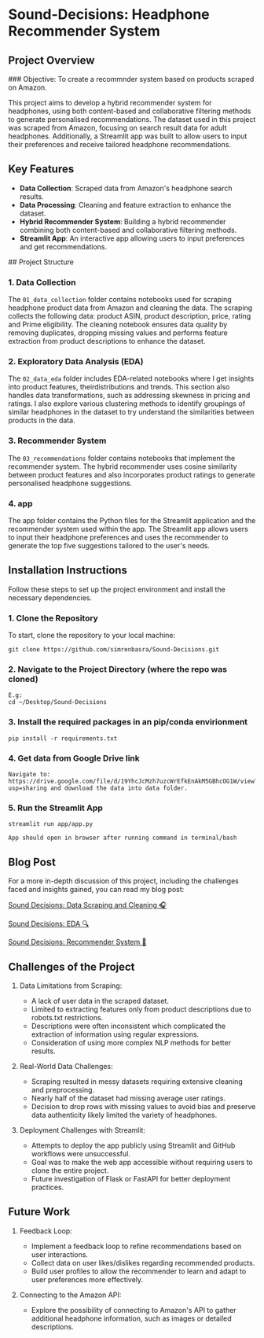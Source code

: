 
# Sound-Decisions: Headphone Recommender System

## Project Overview

### Objective: To create a recommnder system based on products scraped on Amazon.

This project aims to develop a hybrid recommender system for headphones, using both content-based and collaborative filtering methods to generate personalised recommendations. The dataset used in this project was scraped from Amazon, focusing on search result data for adult headphones. Additionally, a Streamlit app was built to allow users to input their preferences and receive tailored headphone recommendations.

## Key Features

- **Data Collection**: Scraped data from Amazon's headphone search results.
- **Data Processing**: Cleaning and feature extraction to enhance the dataset.
- **Hybrid Recommender System**: Building a hybrid recommender combining both content-based  and collaborative filtering methods.
- **Streamlit App**: An interactive app allowing users to input preferences and get recommendations.

## Project Structure

### 1. Data Collection

The `01_data_collection` folder contains notebooks used for scraping headphone product data from Amazon and cleaning the data. The scraping collects the following data: product ASIN, product description, price, rating and Prime eligibility. The cleaning notebook ensures data quality by removing duplicates, dropping missing values and performs feature extraction from product descriptions to enhance the dataset.

### 2. Exploratory Data Analysis (EDA)
The `02_data_eda` folder includes EDA-related notebooks where I get insights into product features, theirdistributions and trends. This section also handles data transformations, such as addressing skewness in pricing and ratings. I also explore various clustering methods to identify groupings of similar headphones in the dataset to try understand the similarities between products in the data.

### 3. Recommender System
The `03_recommendations` folder contains notebooks that implement the recommender system. The hybrid recommender uses cosine similarity between product features and also incorporates product ratings to generate personalised headphone suggestions.

### 4. app
The app folder contains the Python files for the Streamlit application and the recommender system used within the app. The Streamlit app allows users to input their headphone preferences and uses the recommender to generate the top five suggestions tailored to the user's needs.

## Installation Instructions

Follow these steps to set up the project environment and install the necessary dependencies.

### 1. Clone the Repository
To start, clone the repository to your local machine:

    git clone https://github.com/simrenbasra/Sound-Decisions.git

### 2. Navigate to the Project Directory (where the repo was cloned)
    
    E.g:
    cd ~/Desktop/Sound-Decisions

### 3. Install the required packages in an pip/conda envirionment
   
    pip install -r requirements.txt

### 4. Get data from Google Drive link

    Navigate to: https://drive.google.com/file/d/19YhcJcMzh7uzcWrEfkEnAkM5GBhcOG1W/view?usp=sharing and download the data into data folder.

### 5. Run the Streamlit App 

    streamlit run app/app.py

    App should open in browser after running command in terminal/bash

## Blog Post

For a more in-depth discussion of this project, including the challenges faced and insights gained, you can read my blog post:

[Sound Decisions: Data Scraping and Cleaning 🎧](https://simrenbasra.github.io/simys-blog/2024/09/25/sound_decisions_part1.html)

[Sound Decisions: EDA 🔍](https://simrenbasra.github.io/simys-blog/2024/10/03/sound_decisions_part2.html)

[Sound Decisions: Recommender System 🧩](https://simrenbasra.github.io/simys-blog/2024/10/10/sound_decisions_part3.html)

## Challenges of the Project

1. Data Limitations from Scraping:

    - A lack of user data in the scraped dataset.
    - Limited to extracting features only from product descriptions due to robots.txt restrictions.
    - Descriptions were often inconsistent which complicated the extraction of information using regular expressions.
    - Consideration of using more complex NLP methods for better results.

2. Real-World Data Challenges:

    - Scraping resulted in messy datasets requiring extensive cleaning and preprocessing.
    - Nearly half of the dataset had missing average user ratings.
    - Decision to drop rows with missing values to avoid bias and preserve data authenticity likely limited the variety of headphones.

3. Deployment Challenges with Streamlit:

    - Attempts to deploy the app publicly using Streamlit and GitHub workflows were unsuccessful.
    - Goal was to make the web app accessible without requiring users to clone the entire project.
    - Future investigation of Flask or FastAPI for better deployment practices.

## Future Work

1. Feedback Loop:

    - Implement a feedback loop to refine recommendations based on user interactions.
    - Collect data on user likes/dislikes regarding recommended products.
    - Build user profiles to allow the recommender to learn and adapt to user preferences more effectively.
    
2. Connecting to the Amazon API:

    - Explore the possibility of connecting to Amazon's API to gather additional headphone information, such as images or detailed descriptions.